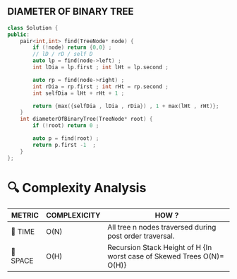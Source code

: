 ## DIAMETER OF BINARY TREE

```cpp
class Solution {
public:
    pair<int,int> find(TreeNode* node) {
        if (!node) return {0,0} ;
        // lD / rD / self D
        auto lp = find(node->left) ;
        int lDia = lp.first ; int lHt = lp.second ;

        auto rp = find(node->right) ;
        int rDia = rp.first ; int rHt = rp.second ;
        int selfDia = lHt + rHt + 1 ;

        return {max({selfDia , lDia , rDia}) , 1 + max(lHt , rHt)};
    }
    int diameterOfBinaryTree(TreeNode* root) {
        if (!root) return 0 ;

        auto p = find(root) ;
        return p.first -1  ;
    }
};
```

# 🔍 Complexity Analysis

| METRIC   | COMPLEXICITY  |    HOW ? |
|-----------|-------------|------------|
| 🧭 TIME  |    O(N)         |  All tree n nodes traversed during post order traversal. |
| 🧠 SPACE |    O(H)  | Recursion Stack Height of H {In worst case of Skewed Trees O(N)= O(H)} |

